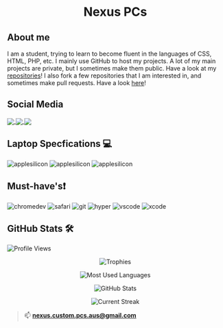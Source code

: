 
<h1 align="center">Nexus PCs</h1>

## About me
I am a student, trying to learn to become fluent in the languages of CSS, HTML, PHP, etc. I mainly use GitHub to host my projects. A lot of my main projects are private, but I sometimes make them public. Have a look at my [repositories](https://github.com/nexuspcs?tab=repositories)!
I also fork a few repositories that I am interested in, and sometimes make pull requests. Have a look [here](https://github.com/nexuspcs?tab=repositories&q=&type=fork&language=&sort=)!

## Social Media 
<a href="https://www.linkedin.com/in/james-coates-a44a4a212/">
  <img align="center" src="https://img.shields.io/badge/LinkedIn-0077B5?style=for-the-badge&logo=linkedin&logoColor=white" />
</a>
<a href="https://github.com/nexuspcs">
  <img align="center" src="https://img.shields.io/badge/GitHub-100000?style=for-the-badge&logo=github&logoColor=white" />
</a>
<a href="https://www.instagram.com/jamescoates_19">
  <img align="center" src="https://img.shields.io/badge/Instagram-E4405F?style=for-the-badge&logo=instagram&logoColor=white" />
</a>

## Laptop Specfications 💻

<img alt=applesilicon src="https://img.shields.io/badge/apple%20silicon-333333?style=for-the-badge&logo=apple&logoColor=white" />
<img alt=applesilicon src="https://img.shields.io/badge/1Tb%20Internal%20SSD-333333?style=for-the-badge&logo=ssd&logoColor=white" />
<img alt=applesilicon src="https://img.shields.io/badge/16Gb_LDDR6_RAM-333333?style=for-the-badge&logo=s&logoColor=white" />

## Must-have's❗️

<img alt=chromedev src="https://img.shields.io/badge/Google_chrome_DEV-4285F4?style=for-the-badge&logo=Google-chrome&logoColor=white" />
<img alt=safari src="https://camo.githubusercontent.com/5de160cf7de98a41b9150881e6a4a93ac1cd79e387082205886dd01d8acec10a/68747470733a2f2f696d672e736869656c64732e696f2f62616467652f5361666172692d3030303030303f7374796c653d666f722d7468652d6261646765266c6f676f3d736166617269266c6f676f436f6c6f723d7768697465" />
<img alt=git src="https://img.shields.io/badge/GIT-E44C30?style=for-the-badge&logo=git&logoColor=white" />
<img alt=hyper src="https://img.shields.io/badge/Hyper-000000?style=for-the-badge&logo=hyper&logoColor=white" />
<img alt=vscode src="https://img.shields.io/badge/Visual_Studio_Code-0078D4?style=for-the-badge&logo=visual%20studio%20code&logoColor=white" />
<img alt=xcode src="https://img.shields.io/badge/Xcode-007ACC?style=for-the-badge&logo=Xcode&logoColor=white" />


## GitHub Stats 🛠

![Profile Views](https://komarev.com/ghpvc/?username=nexuspcs&label=Profile%20&style=square&views&color=0e75b6&style=flat)



<p align="center"> <img alt="Trophies" src="https://github-profile-trophy.vercel.app/?username=nexuspcs&column=3&theme=nord&margin-w=5&margin-h=5&no-frame=true"/> </p>


<p align="center"> <img alt="Most Used Languages" src="https://github-readme-stats.vercel.app/api/top-langs?username=nexuspcs&show_icons=true&locale=en&layout=compact&theme=github_dark" /> </p>



<p align="center"> <img alt="GitHub Stats" src="https://github-readme-stats.vercel.app/api?username=nexuspcs&show_icons=true&locale=en&theme=github_dark&show_icons=true&count_private=true" /> </p>
<p align="center"> <img alt="Current Streak" src="https://github-readme-streak-stats.herokuapp.com/?user=nexuspcs&theme=dark" /> </p>




>📫 **nexus.custom.pcs.aus@gmail.com**
